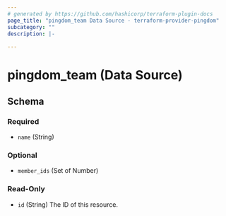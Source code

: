 ```yaml
---
# generated by https://github.com/hashicorp/terraform-plugin-docs
page_title: "pingdom_team Data Source - terraform-provider-pingdom"
subcategory: ""
description: |-
  
---
```


# pingdom_team (Data Source)





<!-- schema generated by tfplugindocs -->
## Schema

### Required

- `name` (String)

### Optional

- `member_ids` (Set of Number)

### Read-Only

- `id` (String) The ID of this resource.


